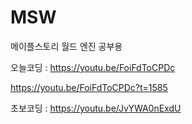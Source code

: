 # MSW
메이플스토리 월드 엔진 공부용


오늘코딩 : https://youtu.be/FoiFdToCPDc

https://youtu.be/FoiFdToCPDc?t=1585

초보코딩 : https://youtu.be/JvYWA0nExdU

